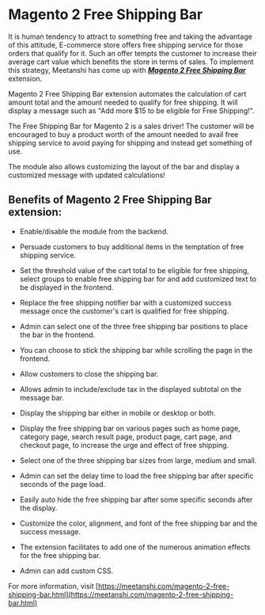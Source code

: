 # Magento 2 Free Shipping Bar

It is human tendency to attract to something free and taking the advantage of this attitude, E-commerce store offers free shipping service for those orders that qualify for it. Such an offer tempts the customer to increase their average cart value which benefits the store in terms of sales. To implement this strategy, Meetanshi has come up with ***[Magento 2 Free Shipping Bar](https://meetanshi.com/magento-2-free-shipping-bar.html)*** extension.

Magento 2 Free Shipping Bar extension automates the calculation of cart amount total and the amount needed to qualify for free shipping. It will display a message such as "Add more $15 to be eligible for Free Shipping!".

The Free Shipping Bar for Magento 2 is a sales driver! The customer will be encouraged to buy a product worth of the amount needed to avail free shipping service to avoid paying for shipping and instead get something of use.

The module also allows customizing the layout of the bar and display a customized message with updated calculations!

##  Benefits of Magento 2 Free Shipping Bar extension:

*  Enable/disable the module from the backend.

* Persuade customers to buy additional items in the temptation of free shipping service.

* Set the threshold value of the cart total to be eligible for free shipping, select groups to enable free shipping bar for and add customized text to be displayed in the frontend.

* Replace the free shipping notifier bar with a customized success message once the customer's cart is qualified for free shipping.

* Admin can select one of the three free shipping bar positions to place the bar in the frontend.

* You can choose to stick the shipping bar while scrolling the page in the frontend.

* Allow customers to close the shipping bar.

* Allows admin to include/exclude tax in the displayed subtotal on the message bar.

* Display the shipping bar either in mobile or desktop or both.

* Display the free shipping bar on various pages such as home page, category page, search result page, product page, cart page, and checkout page, to increase the urge and effect of free shipping.

* Select one of the three shipping bar sizes from large, medium and small.

* Admin can set the delay time to load the free shipping bar after specific seconds of the page load.

* Easily auto hide the free shipping bar after some specific seconds after the display.

* Customize the color, alignment, and font of the free shipping bar and the success message.

* The extension facilitates to add one of the numerous animation effects for the free shipping bar.

* Admin can add custom CSS.

For more information, visit [https://meetanshi.com/magento-2-free-shipping-bar.html](https://meetanshi.com/magento-2-free-shipping-bar.html)



